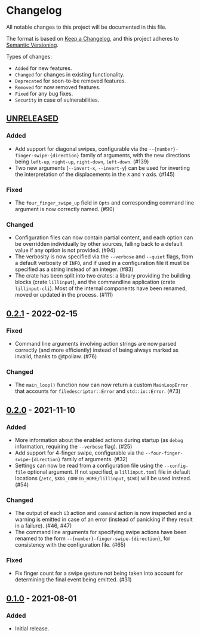 # Changelog

All notable changes to this project will be documented in this file.

The format is based on [Keep a Changelog], and this project adheres to
[Semantic Versioning].

Types of changes:
* `Added` for new features.
* `Changed` for changes in existing functionality.
* `Deprecated` for soon-to-be removed features.
* `Removed` for now removed features.
* `Fixed` for any bug fixes.
* `Security` in case of vulnerabilities.

## [UNRELEASED]

### Added

* Add support for diagonal swipes, configurable via the
  `--{number}-finger-swipe-{direction}` family of arguments, with the new
  directions being `left-up`, `right-up`, `right-down`, `left-down`. (\#139)
* Two new arguments (`--invert-x`, `--invert-y`) can be used for inverting the
  interpretation of the displacements in the `X` and `Y` axis. (\#145)

### Fixed

* The `four_finger_swipe_up` field in `Opts` and corresponding command line
  argument is now correctly named. (\#90)

### Changed

* Configuration files can now contain partial content, and each option can be
  overridden individually by other sources, falling back to a default value
  if any option is not provided. (\#94)
* The verbosity is now specified via the `--verbose` and `--quiet` flags, from
  a default verbosity of `INFO`, and if used in a configuration file it must be
  specified as a string instead of an integer. (\#83)
* The crate has been split into two crates: a library providing the building
  blocks (crate `lillinput`), and the commandline application (crate
  `lillinput-cli`). Most of the internal components have been renamed, moved or
  updated in the process. (\#111)

## [0.2.1] - 2022-02-15

### Fixed

* Command line arguments involving action strings are now parsed correctly
  (and more efficiently) instead of being always marked as invalid, thanks to
  @tpoliaw. (\#76)

### Changed

* The `main_loop()` function now can now return a custom `MainLoopError` that
  accounts for `filedescriptor::Error` and `std::io::Error`. (\#73)

## [0.2.0] - 2021-11-10

### Added

* More information about the enabled actions during startup (as `debug`
  information, requiring the `--verbose` flag). (\#25)
* Add support for 4-finger swipe, configurable via the
  `--four-finger-swipe-{direction}` family of arguments. (\#32)
* Settings can now be read from a configuration file using the `--config-file`
  optional argument. If not specified, a `lillinput.toml` file in default
  locations (`/etc`, `$XDG_CONFIG_HOME/lillinput`, `$CWD`) will be used
  instead. (\#54)

### Changed

* The output of each `i3` action and `command` action is now inspected and a
  warning is emitted in case of an error (instead of panicking if they result
  in a failure). (\#46, \#47)
* The command line arguments for specifying swipe actions have been renamed to
  the form `--{number}-finger-swipe-{direction}`, for consistency with the
  configuration file. (\#65)

### Fixed

* Fix finger count for a swipe gesture not being taken into account for
  determining the final event being emitted. (\#31)


## [0.1.0] - 2021-08-01

### Added

* Initial release.

[UNRELEASED]: https://github.com/diego-plan9/lillinput/compare/v0.2.1...HEAD
[0.2.1]: https://github.com/diego-plan9/lillinput/compare/v0.2.0...v0.2.1
[0.2.0]: https://github.com/diego-plan9/lillinput/compare/v0.1.0...v0.2.0
[0.1.0]: https://github.com/diego-plan9/lillinput/releases/tag/v0.1.0

[Keep a Changelog]: https://keepachangelog.com/en/1.0.0/
[Semantic Versioning]: https://semver.org/spec/v2.0.0.html
